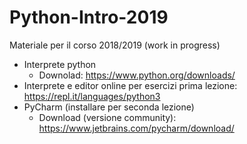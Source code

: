 # Python-Intro-2019
Materiale per il corso 2018/2019 (work in progress)

- Interprete python 
  - Downolad: https://www.python.org/downloads/
- Interprete e editor online per esercizi prima lezione: https://repl.it/languages/python3
- PyCharm (installare per seconda lezione)
  - Download (versione community): https://www.jetbrains.com/pycharm/download/
